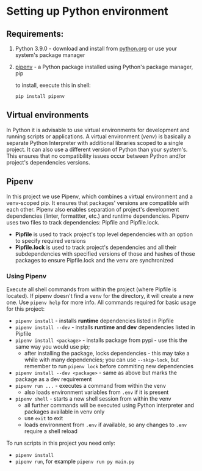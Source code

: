 # Setting up Python environment

## Requirements:
1. Python 3.9.0 - download and install from [python.org](https://www.python.org/downloads/) or use your system's package manager

2. [pipenv](https://pipenv-fork.readthedocs.io/en/latest/) - a Python package installed using Python's package manager, pip

    to install, execute this in shell:

    `pip install pipenv`

## Virtual environments

In Python it is advisable to use virtual environments for development and running scripts or applications. A virtual environment (*venv*) is basically a separate Python Interpreter with additional libraries scoped to a single project. It can also use a different version of Python than your system's. This ensures that no compatibility issues occur between Python and/or project's dependencies versions.

## Pipenv

In this project we use Pipenv, which combines a virtual environment and a venv-scoped pip. It ensures that packages' versions are compatible with each other. Pipenv also enables separation of project's development dependencies (linter, formattter, etc.) and runtime dependencies. Pipenv uses two files to track dependencies: Pipfile and Pipfile.lock.

- **Pipfile** is used to track project's top level dependencies with an option to specify required versions
- **Pipfile.lock** is used to track project's dependencies and all their subdependencies with specified versions of those and hashes of those packages to ensure Pipfile.lock and the venv are synchronized

### Using Pipenv

Execute all shell commands from within the project (where Pipfile is located). If pipenv doesn't find a venv for the directory, it will create a new one. Use `pipenv help` for more info. All commands required for basic usage for this project:

- `pipenv install` - installs **runtime** dependencies listed in Pipfile
- `pipenv install --dev` - installs **runtime and dev** dependencies listed in Pipfile
- `pipenv install <package>` - installs package from pypi - use this the same way you would use pip;
    - after installing the package, locks dependencies - this may take a while with many dependencies; you can use `--skip-lock`, but remember to run `pipenv lock` before commiting new dependencies
- `pipenv install --dev <package>` - same as above but marks the package as a dev requirement
- `pipenv run ...` - executes a command from within the venv
    - also loads environment variables from `.env` if it is present
- `pipenv shell` - starts a new shell session from within the venv
    - all further commands will be executed using Python interpreter and packages available in venv only
    - use `exit` to exit
    - loads environment from `.env` if available, so any changes to `.env` require a shell reload

To run scripts in this project you need only:
- `pipenv install`
- `pipenv run`, for example `pipenv run py main.py`